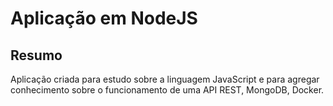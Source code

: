 # Aplicação em NodeJS
## Resumo
Aplicação criada para estudo sobre a linguagem JavaScript e para agregar conhecimento sobre o funcionamento de uma API REST, MongoDB, Docker.
